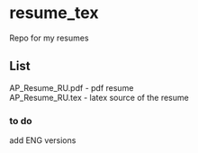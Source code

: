 # resume_tex
Repo for my resumes

## List 
AP_Resume_RU.pdf - pdf resume <br>
AP_Resume_RU.tex - latex source of the resume

### to do
add ENG versions
